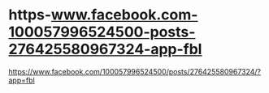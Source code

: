 # https-www.facebook.com-100057996524500-posts-276425580967324-app-fbl
https://www.facebook.com/100057996524500/posts/276425580967324/?app=fbl
